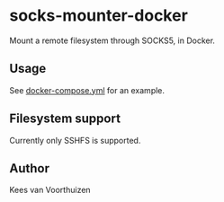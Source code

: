 # socks-mounter-docker

Mount a remote filesystem through SOCKS5, in Docker.

## Usage

See [docker-compose.yml](docker-compose.yml) for an example.

## Filesystem support

Currently only SSHFS is supported.

## Author

Kees van Voorthuizen
